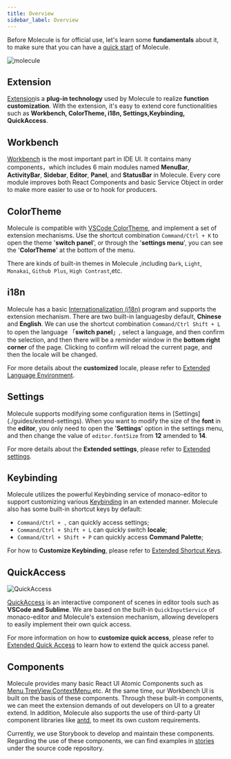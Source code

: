 ```yaml
---
title: Overview
sidebar_label: Overview
---
```


Before Molecule is for official use, let's learn some **fundamentals** about it, to make sure that you can have a [quick start](./quick-start.md) of Molecule.

![molecule](/img/molecule.png)

## Extension

[Extension](./guides/extension)is a **plug-in technology** used by Molecule to realize **function customization**. With the extension, it's easy to extend core functionalities such as **Workbench, ColorTheme, i18n, Settings,Keybinding, QuickAccess**.

## Workbench

[Workbench](./guides/extend-workbench)
is the most important part in IDE UI. It contains many components，which includes 6 main modules named **MenuBar**, **ActivityBar**, **Sidebar**, **Editor**, **Panel**, and **StatusBar** in Molecule.
Every core module improves both React Components and basic Service Object in order to make more easier to use or to hook for producers.

## ColorTheme

Molecule is compatible with [VSCode ColorTheme](https://code.visualstudio.com/api/references/theme-color), and implement a set of extension mechanisms. Use the shortcut combination `Command/Ctrl + K` to open the theme '**switch panel**', or through the '**settings menu**', you can see the '**ColorTheme**' at the bottom of the menu.

There are kinds of built-in themes in Molecule ,including `Dark`, `Light`, `Monakai`, `Github Plus`, `High Contrast`,etc.

## i18n

Molecule has a basic [Internationalization (i18n)](./guides/extend-locales) program and supports the extension mechanism. There are two built-in languages ​​by default, **Chinese** and **English**.
We can use the shortcut combination `Command/Ctrl Shift + L` to open the language 「**switch panel**」, select a language, and then confirm the selection, and then there will be a reminder window in the **bottom right corner** of the page. Clicking to confirm will reload the current page, and then the locale will be changed.

For more details about the **customized** locale, please refer to [Extended Language Environment](./guides/extend-locales).

## Settings

Molecule supports modifying some configuration items in [Settings] (./guides/extend-settings). When you want to modify the size of the **font** in the **editor**, you only need to open the '**Settings**' option in the settings menu, and then change the value of `editor.fontSize` from **12** amended to **14**.

For more details about the **Extended settings**, please refer to [Extended settings](./guides/extend-settings).

## Keybinding

Molecule utilizes the powerful Keybinding service of monaco-editor to support customizing various [Keybinding](./guides/extend-keybinding) in an extended manner. Molecule also has some built-in shortcut keys by default:

-   `Command/Ctrl + ,` can quickly access settings;
-   `Command/Ctrl + Shift + L` can quickly switch **locale**;
-   `Command/Ctrl + Shift + P` can quickly access **Command Palette**;

For how to **Customize Keybinding**, please refer to [Extended Shortcut Keys](./guides/extend-keybinding).

## QuickAccess

![QuickAccess](/img/guides/quick-access.jpg)

[QuickAccess](./guides/extend-quick-access) is an interactive component of scenes in editor tools such as **VSCode and Sublime**. We are based on the built-in `QuickInputService` of monaco-editor and Molecule's extension mechanism, allowing developers to easily implement their own quick access.

For more information on how to **customize quick access**, please refer to [Extended Quick Access](./guides/extend-quick-access) to learn how to extend the quick access panel.

## Components

Molecule provides many basic React UI Atomic Components such as [Menu][menu-url],[TreeView][treeview-url],[ContextMenu][ctxmenu-url],etc. At the same time, our Workbench UI is built on the basis of these components. Through these built-in components, we can meet the extension demands of out developers on UI to a greater extend. In addition, Molecule also supports the use of third-party UI component libraries like [antd](http://ant.design/), to meet its own custom requirements.

Currently, we use Storybook to develop and maintain these components. Regarding the use of these components, we can find examples in [stories](https://github.com/DTStack/molecule/tree/main/stories) under the source code repository.

[menu-url]: ./api/namespaces/molecule.component#menu
[ctxmenu-url]: ./api/namespaces/molecule.component#usecontextmenu
[treeview-url]: ./api/namespaces/molecule.component#treeview
